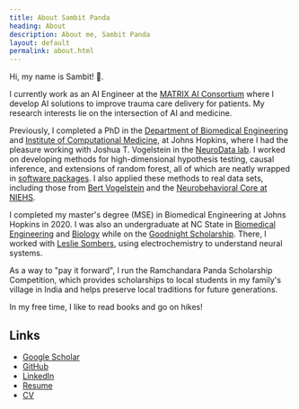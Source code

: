 ```yaml
---
title: About Sambit Panda
heading: About
description: About me, Sambit Panda
layout: default
permalink: about.html
---
```


Hi, my name is Sambit! <span class="wave">👋</span>.

I currently work as an AI Engineer at the [MATRIX AI Consortium](https://ai.utsa.edu/) where I develop AI solutions to improve trauma care delivery for patients.
My research interests lie on the intersection of AI and medicine.

Previously, I completed a PhD in the [Department of Biomedical Engineering](http://www.bme.jhu.edu/) and [Institute of Computational Medicine](https://icm.jhu.edu/), at Johns Hopkins, where I had the pleasure working with Joshua T. Vogelstein in the [NeuroData lab](https://neurodata.io/).
I worked on developing methods for high-dimensional hypothesis testing, causal inference, and extensions of random forest, all of which are neatly wrapped in [software packages](/software/).
I also applied these methods to real data sets, including those from [Bert Vogelstein](https://www.hopkinsmedicine.org/profiles/details/bert-vogelstein) and the [Neurobehavioral Core at NIEHS](https://www.niehs.nih.gov/research/atniehs/facilities/neurobehavioral/index.cfm).

I completed my master's degree (MSE) in Biomedical Engineering at Johns Hopkins in 2020. I was also an undergraduate at NC State in [Biomedical Engineering](https://bme.unc.edu/) and [Biology](https://bio.sciences.ncsu.edu/) while on the [Goodnight Scholarship](https://goodnight.ncsu.edu/). There, I worked with [Leslie Sombers](https://www.somberslab.org/), using electrochemistry to understand neural systems.

As a way to "pay it forward", I run the Ramchandara Panda Scholarship Competition, which provides scholarships to local students in my family's village in India and helps preserve local traditions for future generations.

In my free time, I like to read books and go on hikes!

## Links

- [Google Scholar](https://scholar.google.com/citations?user=-V3CmPoAAAAJ&hl=en)
- [GitHub](https://github.com/sampan501)
- [LinkedIn](https://www.linkedin.com/in/sampan501/)
- [Resume](/pdf/Sambit-Panda-Resume.pdf)
- [CV](/pdf/Sambit-Panda-CV.pdf)
